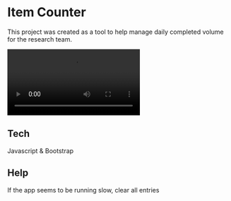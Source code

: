
# Item Counter

This project was created as a tool to help manage daily completed volume for the research team.

![Demo](counter-demo.mp4)

## Tech
Javascript & Bootstrap


## Help
If the app seems to be running slow, clear all entries 
